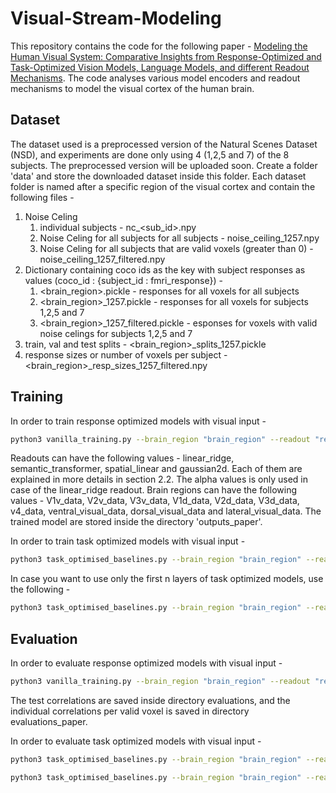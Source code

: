 # Visual-Stream-Modeling

This repository contains the code for the following paper - [Modeling the Human Visual System: Comparative Insights from Response-Optimized and Task-Optimized Vision Models, Language Models, and different Readout Mechanisms](https://arxiv.org/abs/2410.14031). The code analyses various model encoders and readout mechanisms to model the visual cortex of the human brain. 

## Dataset

The dataset used is a preprocessed version of the Natural Scenes Dataset (NSD), and experiments are done only using 4 (1,2,5 and 7) of the 8 subjects. The preprocessed version will be uploaded soon. Create a folder 'data' and store the downloaded dataset inside this folder. Each dataset folder is named after a specific region of the visual cortex and contain the following files - 

1. Noise Celing
   1. individual subjects - nc_<sub_id>.npy
   2. Noise Celing for all subjects for all subjects - noise_ceiling_1257.npy
   3. Noise Celing for all subjects that are valid voxels (greater than 0) - noise_ceiling_1257_filtered.npy
2. Dictionary containing coco ids as the key with subject responses as values (coco_id : {subject_id : fmri_response}) -
   1. <brain_region>.pickle - responses for all voxels for all subjects
   2. <brain_region>_1257.pickle - responses for all voxels for subjects 1,2,5 and 7
   3. <brain_region>_1257_filtered.pickle - esponses for voxels with valid noise celings for subjects 1,2,5 and 7
3. train, val and test splits - <brain_region>_splits_1257.pickle
4. response sizes or number of voxels per subject - <brain_region>_resp_sizes_1257_filtered.npy

## Training

In order to train response optimized models with visual input - 

```bash
python3 vanilla_training.py --brain_region "brain_region" --readout "readout" --alpha "only_for_linear_ridge_regression_readouts" --task_optimised_model "resnet50 or alexnet"
```

Readouts can have the following values - linear_ridge, semantic_transformer, spatial_linear and gaussian2d. Each of them are explained in more details in section 2.2. The alpha values is only used in case of the linear_ridge readout. Brain regions can have the following values - V1v_data, V2v_data, V3v_data, V1d_data, V2d_data, V3d_data, v4_data, ventral_visual_data, dorsal_visual_data and lateral_visual_data. The trained model are stored inside the directory 'outputs_paper'. 

In order to train task optimized models with visual input - 

```bash
python3 task_optimised_baselines.py --brain_region "brain_region" --readout "readout" --alpha "only_for_linear_ridge_regression_readouts" --task_optimised_model "resnet50 or alexnet"
```

In case you want to use only the first n layers of task optimized models, use the following - 

```bash
python3 task_optimised_baselines.py --brain_region "brain_region" --readout "readout" --alpha "only_for_linear_ridge_regression_readouts" --task_optimised_model "resnet50 or alexnet" --use_sub_layers --sub_layers n
```

## Evaluation

In order to evaluate response optimized models with visual input - 

```bash
python3 vanilla_training.py --brain_region "brain_region" --readout "readout" --alpha "only_for_linear_ridge_regression_readouts" --evaluate
```
The test correlations are saved inside directory evaluations, and the individual correlations per valid voxel is saved in directory evaluations_paper.

In order to evaluate task optimized models with visual input - 

```bash
python3 task_optimised_baselines.py --brain_region "brain_region" --readout "readout" --alpha "only_for_linear_ridge_regression_readouts" --task_optimised_model "resnet50 or alexnet" --evaluate
```

```bash
python3 task_optimised_baselines.py --brain_region "brain_region" --readout "readout" --alpha "only_for_linear_ridge_regression_readouts" --task_optimised_model "resnet50 or alexnet" --use_sub_layers --sub_layers n --evaluate
```
